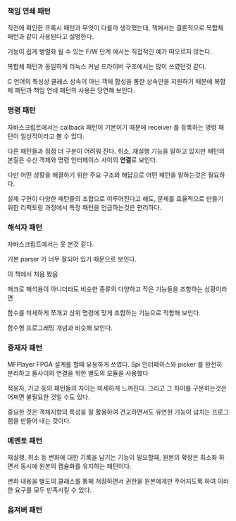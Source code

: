 ### 책임 연쇄 패턴
직전에 확인한 프록시 패턴과 무엇이 다를까 생각했는데, 책에서는 결론적으로 복합체 패턴과 같이 사용된다고 설명한다.

기능이 쉽게 병렬화 될 수 있는 F/W 단계 에서는 직접적인 예가 떠오르지 않는다.

복합체 패턴과 동일하게 리눅스 커널 드라이버 구조에서는 많이 쓰였던것 같다.

C 언어의 특성상 클래스 상속이 아닌 객체 합성을 통한 상속만을 지원하기 때문에 복합체 패턴과 책임 연쇄 패턴의 사용은 당연해 보인다.

### 명령 패턴
자바스크립트에서는 callback 패턴이 기본이기 때문에 receiver 를 등록하는 명령 패턴이 일상적이라고 볼 수 있다.

다른 패턴들과 점점 더 구분이 어려워 진다. 취소, 재실행 기능을 말하고 있지만 패턴의 본질은 수신 객체와 명령 인터페이스 사이의 **연결**로 보인다.

다만 어떤 상황을 해결하기 위한 주요 구조와 해답으로 어떤 패턴을 말하는것은 필요하다.

실제 구현이 다양한 패턴들의 조합으로 이루어진다고 해도, 문제를 효율적으로 만들기 위한 리팩토링 과정에서 특정 패턴을 언급하는것은 편리하다.

### 해석자 패턴
자바스크립트에서는 못 본것 같다.

기본 parser 가 너무 잘되어 있기 때문으로 보인다.

이 책에서 처음 봤음

매크로 해석용이 아니더라도 비슷한 종류의 다양하고 작은 기능들을 조합하는 상황이라면

함수를 미세하게 쪼개고 상위 명령에 맞게 조합하는 기능으로 적합해 보인다.

함수형 프로그래밍 개념과 비슷해 보인다.

### 중재자 패턴
MFPlayer FPGA 설계를 할때 유용하게 쓰였다. Spi 인터페이스와 picker 를 완전히 분리하고 둘사이의 연결을 위한 별도의 모듈을 사용했다

적응자, 가교 등의 패턴들의 차이는 미세하게 느껴진다. 그리고 그 차이를 구분하는것은 어쩌면 불필요한 것일 수도 있다.

중요한 것은 객체지향의 특성을 잘 활용하여 견교하면서도 유연한 기능이 넘치는 프로그램을 만들어 내는 것이다.

### 메멘토 패턴
재실행, 취소 등 변화에 대한 기록을 남기는 기능이 필요할때, 원본의 확장은 최소화 하면서 동시에 원본의 캡슐화를 유지하는 패턴이다.

변화 내용을 별도의 클래스를 통해 저장하면서 권한을 원본에게만 주어지도록 하여 이러한 요구를 모두 만족시킬 수 있다.

### 옵져버 패턴

